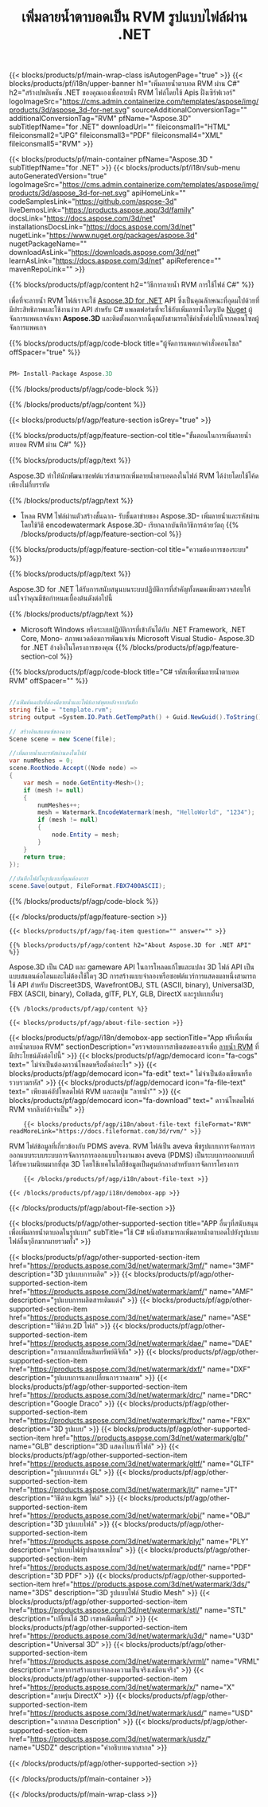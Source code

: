 ﻿---
title: เพิ่มลายน้ำตาบอดเป็น RVM รูปแบบไฟล์ผ่าน .NET 
weight: 830
url: /th/net/watermark/rvm/ 
description: C# ซอร์สโค้ดในการโหลดแสดงผลและเพิ่มลายน้ำตาบอดเป็น RVM เอกสารในกรอบ .NET, .NET Core, Mono
---
{{< blocks/products/pf/main-wrap-class isAutogenPage="true" >}}
{{< blocks/products/pf/i18n/upper-banner h1="เพิ่มลายน้ำตาบอด RVM ผ่าน C#" h2="สร้างปพลิเคชัน .NET ของคุณเองเพื่อลายน้ำ RVM ไฟล์โดยใช้ Apis ฝั่งเซิร์ฟเวอร์" logoImageSrc="https://cms.admin.containerize.com/templates/aspose/img/products/3d/aspose_3d-for-net.svg" sourceAdditionalConversionTag="" additionalConversionTag="RVM" pfName="Aspose.3D" subTitlepfName="for .NET" downloadUrl="" fileiconsmall1="HTML" fileiconsmall2="JPG" fileiconsmall3="PDF" fileiconsmall4="XML" fileiconsmall5="RVM" >}}

{{< blocks/products/pf/main-container pfName="Aspose.3D " subTitlepfName="for .NET" >}}
{{< blocks/products/pf/i18n/sub-menu autoGeneratedVersion="true" logoImageSrc="https://cms.admin.containerize.com/templates/aspose/img/products/3d/aspose_3d-for-net.svg" apiHomeLink="" codeSamplesLink="https://github.com/aspose-3d" liveDemosLink="https://products.aspose.app/3d/family" docsLink="https://docs.aspose.com/3d/net" installationsDocsLink="https://docs.aspose.com/3d/net" nugetLink="https://www.nuget.org/packages/aspose.3d" nugetPackageName="" downloadAsLink="https://downloads.aspose.com/3d/net" learnAsLink="https://docs.aspose.com/3d/net" apiReference="" mavenRepoLink="" >}}

{{% blocks/products/pf/agp/content h2="วิธีการลายน้ำ RVM การใช้ไฟล์ C#" %}}

 เพื่อที่จะลายน้ำ RVM ไฟล์เราจะใช้
 [Aspose.3D for .NET](https://products.aspose.com/3d/net) 
 API ซึ่งเป็นคุณลักษณะที่อุดมไปด้วยที่มีประสิทธิภาพและใช้งานง่าย API สำหรับ C# แพลตฟอร์มที่จะใช้กับเพิ่มลายน้ำใดๆเปิด
 [Nuget](https://www.nuget.org/packages/aspose.3d) 
 ผู้จัดการแพคเกจค้นหา
 **Aspose.3D** 
 และติดตั้งนอกจากนี้คุณยังสามารถใช้คำสั่งต่อไปนี้จากคอนโซลผู้จัดการแพคเกจ

{{% blocks/products/pf/agp/code-block title="ผู้จัดการแพคเกจคำสั่งคอนโซล" offSpacer="true" %}}

```cs

PM> Install-Package Aspose.3D


```

{{% /blocks/products/pf/agp/code-block %}}

{{% /blocks/products/pf/agp/content %}}

{{< blocks/products/pf/agp/feature-section isGrey="true" >}}

{{% blocks/products/pf/agp/feature-section-col title="ขั้นตอนในการเพิ่มลายน้ำตาบอด RVM ผ่าน C#" %}}

{{% blocks/products/pf/agp/text %}}

 Aspose.3D ทำให้นักพัฒนาซอฟต์แวร์สามารถเพิ่มลายน้ำตาบอดลงในไฟล์ RVM ได้ง่ายโดยใช้โค้ดเพียงไม่กี่บรรทัด

{{% /blocks/products/pf/agp/text %}}

- โหลด RVM ไฟล์ผ่านตัวสร้างชั้นฉาก- รับชั้นตาข่ายของ Aspose.3D- เพิ่มลายน้ำและรหัสผ่านโดยใช้วิธี encodewatermark Aspose.3D- เรียกฉากบันทึกวิธีการด้วยวัตถุ
{{% /blocks/products/pf/agp/feature-section-col %}}

{{% blocks/products/pf/agp/feature-section-col title="ความต้องการของระบบ" %}}

{{% blocks/products/pf/agp/text %}}

 Aspose.3D for .NET ได้รับการสนับสนุนบนระบบปฏิบัติการที่สำคัญทั้งหมดเพียงตรวจสอบให้แน่ใจว่าคุณมีข้อกำหนดเบื้องต้นดังต่อไปนี้

{{% /blocks/products/pf/agp/text %}}

- Microsoft Windows หรือระบบปฏิบัติการที่เข้ากันได้กับ .NET Framework, .NET Core, Mono- สภาพแวดล้อมการพัฒนาเช่น Microsoft Visual Studio- Aspose.3D for .NET อ้างอิงในโครงการของคุณ
{{% /blocks/products/pf/agp/feature-section-col %}}

{{% blocks/products/pf/agp/code-block title="C# รหัสเพื่อเพิ่มลายน้ำตาบอด RVM" offSpacer="" %}}

```cs

//แฟ้มต้นฉบับที่ต้องมีลายน้ำและไฟล์เอาต์พุตหลังจากบันทึก
string file = "template.rvm";
string output =System.IO.Path.GetTempPath() + Guid.NewGuid().ToString() + ".fbx";

// สร้างอินสแตนซ์ของฉาก
Scene scene = new Scene(file);

//เพิ่มลายน้ำและรหัสผ่านลงในไฟล์
var numMeshes = 0;
scene.RootNode.Accept((Node node) =>
{
    var mesh = node.GetEntity<Mesh>();
    if (mesh != null)
    {
        numMeshes++;
        mesh = Watermark.EncodeWatermark(mesh, "HelloWorld", "1234");
        if (mesh != null)
        {
            node.Entity = mesh;
        }
    }
    return true;
});

//บันทึกไฟล์ในรูปแบบที่คุณต้องการ
scene.Save(output, FileFormat.FBX7400ASCII);


```

{{% /blocks/products/pf/agp/code-block %}}

{{< /blocks/products/pf/agp/feature-section >}}

    {{< blocks/products/pf/agp/faq-item question="" answer="" >}}
 

<!-- aboutfile Starts -->

    {{% blocks/products/pf/agp/content h2="About Aspose.3D for .NET API" %}}

 Aspose.3D เป็น CAD และ gameware API ในการโหลดแก้ไขและแปลง 3D ไฟล์ API เป็นแบบสแตนด์อโลนและไม่ต้องใช้ใดๆ 3D การสร้างแบบจำลองหรือซอฟต์แวร์การแสดงผลหนึ่งสามารถใช้ API สำหรับ Discreet3DS, WavefrontOBJ, STL (ASCII, binary), Universal3D, FBX (ASCII, binary), Collada, glTF, PLY, GLB, DirectX และรูปแบบอื่นๆ 



    {{% /blocks/products/pf/agp/content %}}

    {{< blocks/products/pf/agp/about-file-section >}}

  {{< blocks/products/pf/agp/i18n/demobox-app sectionTitle="App ฟรีเพื่อเพิ่มลายน้ำตาบอด RVM" sectionDescription="ตรวจสอบการสาธิตสดของเราเพื่อ [ลายน้ำ RVM](https://products.aspose.app/3d/watermark/rvm) ที่มีประโยชน์ดังต่อไปนี้" >}}
            {{< blocks/products/pf/agp/democard icon="fa-cogs" text=" ไม่จำเป็นต้องดาวน์โหลดหรือตั้งค่าอะไร" >}}
            {{< blocks/products/pf/agp/democard icon="fa-edit" text=" ไม่จำเป็นต้องเขียนหรือรวบรวมรหัส" >}}
            {{< blocks/products/pf/agp/democard icon="fa-file-text" text=" เพียงแค่อัปโหลดไฟล์ RVM และกดปุ่ม \"ลายน้ำ\"" >}}
            {{< blocks/products/pf/agp/democard icon="fa-download" text=" ดาวน์โหลดไฟล์ RVM จากลิงก์ถ้าจำเป็น" >}}

        {{< blocks/products/pf/agp/i18n/about-file-text fileFormat="RVM" readMoreLink="https://docs.fileformat.com/3d/rvm/" >}}
RVM ไฟล์ข้อมูลที่เกี่ยวข้องกับ PDMS aveva. RVM ไฟล์เป็น aveva พืชรูปแบบการจัดการการออกแบบระบบระบบการจัดการการออกแบบโรงงานของ aveva (PDMS) เป็นระบบการออกแบบที่ได้รับความนิยมมากที่สุด 3D โดยใช้เทคโนโลยีข้อมูลเป็นศูนย์กลางสำหรับการจัดการโครงการ

        {{< /blocks/products/pf/agp/i18n/about-file-text >}}

    {{< /blocks/products/pf/agp/i18n/demobox-app >}}

{{< /blocks/products/pf/agp/about-file-section >}}

<!-- aboutfile Ends -->

{{< blocks/products/pf/agp/other-supported-section title="APP อื่นๆที่สนับสนุนเพื่อเพิ่มลายน้ำตาบอดในรูปแบบ" subTitle="ใช้ C# หนึ่งยังสามารถเพิ่มลายน้ำตาบอดไปยังรูปแบบไฟล์อื่นๆอีกมากมายรวมทั้ง" >}}

{{< blocks/products/pf/agp/other-supported-section-item href="https://products.aspose.com/3d/net/watermark/3mf/" name="3MF" description="3D รูปแบบการผลิต" >}}
{{< blocks/products/pf/agp/other-supported-section-item href="https://products.aspose.com/3d/net/watermark/amf/" name="AMF" description="รูปแบบการผลิตสารเติมแต่ง" >}}
{{< blocks/products/pf/agp/other-supported-section-item href="https://products.aspose.com/3d/net/watermark/ase/" name="ASE" description="วิธีด้วย.2D ไฟล์" >}}
{{< blocks/products/pf/agp/other-supported-section-item href="https://products.aspose.com/3d/net/watermark/dae/" name="DAE" description="การแลกเปลี่ยนสินทรัพย์ดิจิทัล" >}}
{{< blocks/products/pf/agp/other-supported-section-item href="https://products.aspose.com/3d/net/watermark/dxf/" name="DXF" description="รูปแบบการแลกเปลี่ยนการวาดภาพ" >}}
{{< blocks/products/pf/agp/other-supported-section-item href="https://products.aspose.com/3d/net/watermark/drc/" name="DRC" description="Google Draco" >}}
{{< blocks/products/pf/agp/other-supported-section-item href="https://products.aspose.com/3d/net/watermark/fbx/" name="FBX" description="3D รูปแบบ" >}}
{{< blocks/products/pf/agp/other-supported-section-item href="https://products.aspose.com/3d/net/watermark/glb/" name="GLB" description="3D แสดงไบนารีไฟล์" >}}
{{< blocks/products/pf/agp/other-supported-section-item href="https://products.aspose.com/3d/net/watermark/gltf/" name="GLTF" description="รูปแบบการส่ง GL" >}}
{{< blocks/products/pf/agp/other-supported-section-item href="https://products.aspose.com/3d/net/watermark/jt/" name="JT" description="วิธีด้วย.kgm ไฟล์" >}}
{{< blocks/products/pf/agp/other-supported-section-item href="https://products.aspose.com/3d/net/watermark/obj/" name="OBJ" description="3D รูปแบบไฟล์" >}}
{{< blocks/products/pf/agp/other-supported-section-item href="https://products.aspose.com/3d/net/watermark/ply/" name="PLY" description="รูปแบบไฟล์รูปหลายเหลี่ยม" >}}
{{< blocks/products/pf/agp/other-supported-section-item href="https://products.aspose.com/3d/net/watermark/pdf/" name="PDF" description="3D PDF" >}}
{{< blocks/products/pf/agp/other-supported-section-item href="https://products.aspose.com/3d/net/watermark/3ds/" name="3DS" description="3D รูปแบบไฟล์ Studio Mesh" >}}
{{< blocks/products/pf/agp/other-supported-section-item href="https://products.aspose.com/3d/net/watermark/stl/" name="STL" description="เปลี่ยนได้ 3D เรขาคณิตพื้นผิว" >}}
{{< blocks/products/pf/agp/other-supported-section-item href="https://products.aspose.com/3d/net/watermark/u3d/" name="U3D" description="Universal 3D" >}}
{{< blocks/products/pf/agp/other-supported-section-item href="https://products.aspose.com/3d/net/watermark/vrml/" name="VRML" description="ภาษาการสร้างแบบจำลองความเป็นจริงเสมือนจริง" >}}
{{< blocks/products/pf/agp/other-supported-section-item href="https://products.aspose.com/3d/net/watermark/x/" name="X" description="ภาพรุ่น DirectX" >}}
{{< blocks/products/pf/agp/other-supported-section-item href="https://products.aspose.com/3d/net/watermark/usd/" name="USD" description="ฉากสากล Description" >}}
{{< blocks/products/pf/agp/other-supported-section-item href="https://products.aspose.com/3d/net/watermark/usdz/" name="USDZ" description="คำอธิบายฉากสากล" >}}

{{< /blocks/products/pf/agp/other-supported-section >}}

{{< /blocks/products/pf/main-container >}}
    
{{< /blocks/products/pf/main-wrap-class >}}